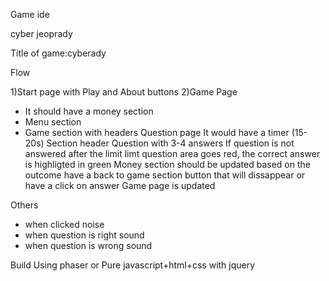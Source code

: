 Game ide

cyber jeoprady

Title of game:cyberady


Flow

1)Start page with Play and About buttons
2)Game Page
- It should have a money section
- Menu section
- Game section with headers
Question page
It would have a timer (15-20s)
Section header
Question with 3-4 answers
If question is not answered after the limit limt
question area goes red, the correct answer is highligted in green
Money section should be updated based on the outcome
have a back to game section button that will dissappear or
have a click on answer
Game page is updated 


Others
- when clicked noise
- when question is right sound
- when question is wrong sound

Build 
Using phaser or Pure javascript+html+css with jquery